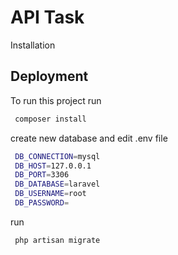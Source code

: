 
# API Task

Installation


## Deployment

To run this project run

```bash
 composer install
```


create new database and edit .env file
```bash
 DB_CONNECTION=mysql
 DB_HOST=127.0.0.1
 DB_PORT=3306
 DB_DATABASE=laravel
 DB_USERNAME=root
 DB_PASSWORD=
```

run

```bash
 php artisan migrate
```
